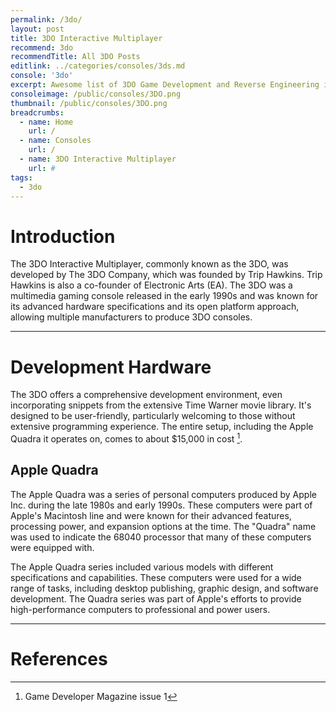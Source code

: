 ```yaml
---
permalink: /3do/
layout: post
title: 3DO Interactive Multiplayer
recommend: 3do
recommendTitle: All 3DO Posts
editlink: ../categories/consoles/3ds.md
console: '3do'
excerpt: Awesome list of 3DO Game Development and Reverse Engineering information
consoleimage: /public/consoles/3DO.png
thumbnail: /public/consoles/3DO.png
breadcrumbs:
  - name: Home
    url: /
  - name: Consoles
    url: /
  - name: 3DO Interactive Multiplayer
    url: #
tags:
  - 3do
---
```


# Introduction
The 3DO Interactive Multiplayer, commonly known as the 3DO, was developed by The 3DO Company, which was founded by Trip Hawkins. Trip Hawkins is also a co-founder of Electronic Arts (EA). The 3DO was a multimedia gaming console released in the early 1990s and was known for its advanced hardware specifications and its open platform approach, allowing multiple manufacturers to produce 3DO consoles.

---
# Development Hardware
The 3DO offers a comprehensive development environment, even incorporating snippets from the extensive Time Warner movie library. It's designed to be user-friendly, particularly welcoming to those without extensive programming experience. The entire setup, including the Apple Quadra it operates on, comes to about $15,000 in cost [^1].

## Apple Quadra
The Apple Quadra was a series of personal computers produced by Apple Inc. during the late 1980s and early 1990s. These computers were part of Apple's Macintosh line and were known for their advanced features, processing power, and expansion options at the time. The "Quadra" name was used to indicate the 68040 processor that many of these computers were equipped with.

The Apple Quadra series included various models with different specifications and capabilities. These computers were used for a wide range of tasks, including desktop publishing, graphic design, and software development. The Quadra series was part of Apple's efforts to provide high-performance computers to professional and power users.

---
# References
[^1]: Game Developer Magazine issue 1

